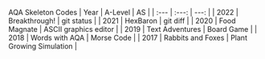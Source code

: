 AQA Skeleton Codes 
| Year | A-Level | AS |
| :---         |     :---:      |          ---: |
| 2022   | Breakthrough!     | git status    |
| 2021     | HexBaron      | git diff      |
| 2020     | Food Magnate       | ASCII graphics editor      |
| 2019 | Text Adventures     | Board Game   |
| 2018     | Words with AQA      | Morse Code     |
| 2017    | Rabbits and Foxes       | Plant Growing Simulation    |

